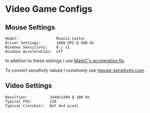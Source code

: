 # Video Game Configs

## Mouse Settings

    Model:                 Mionix Castor
    Driver Settings:       1600 DPI @ 500 Hz
    Windows Sensitivty:    6 / 11
    Windows Acceleration:  off

In addition to these settings I use [MarkC's acceleration fix].

To convert sensitivty values I commonly use [mouse-sensitivity.com].

[MarkC's acceleration fix]: http://donewmouseaccel.blogspot.co.at/2010/03/markc-windows-7-mouse-acceleration-fix.html
[mouse-sensitivity.com]: http://www.mouse-sensitivity.com/

## Video Settings

    Resultion:          3440x1440 @ 100 Hz
    Typical FOV:        120
    Typical Crosshair:  Dot 4x4 pixel
